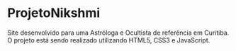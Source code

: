 # ProjetoNikshmi
Site desenvolvido para uma Astróloga e Ocultista de referência em Curitiba. O projeto está sendo realizado utilizando HTML5, CSS3 e JavaScript.
